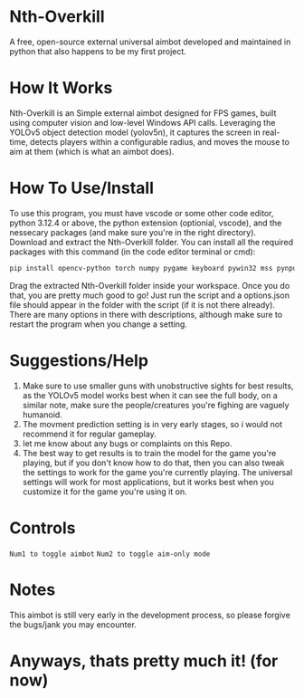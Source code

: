 # Nth-Overkill
A free, open-source external universal aimbot developed and maintained in python that also happens to be my first project.

# How It Works
Nth-Overkill is an Simple external aimbot designed for FPS games, built using computer vision and low-level Windows API calls. Leveraging the YOLOv5 object detection model (yolov5n), it captures the screen in real-time, detects players within a configurable radius, and moves the mouse to aim at them (which is what an aimbot does).

# How To Use/Install
To use this program, you must have vscode or some other code editor, python 3.12.4 or above, the python extension (optionial, vscode), and the nessecary packages (and make sure you're in the right directory). Download and extract the Nth-Overkill folder. You can install all the required packages with this command (in the code editor terminal or cmd): 
```bash
pip install opencv-python torch numpy pygame keyboard pywin32 mss pynput
```
Drag the extracted Nth-Overkill folder inside your workspace. Once you do that, you are pretty much good to go! Just run the script and a options.json file should appear in the folder with the script (if it is not there already). There are many options in there with descriptions, although make sure to restart the program when you change a setting.

# Suggestions/Help
1. Make sure to use smaller guns with unobstructive sights for best results, as the YOLOv5 model works best when it can see the full body, on a similar note, make sure the people/creatures you're fighing are vaguely humanoid.
2. The movment prediction setting is in very early stages, so i would not recommend it for regular gameplay.
3. let me know about any bugs or complaints on this Repo.
4. The best way to get results is to train the model for the game you're playing, but if you don't know how to do that, then you can also tweak the settings to work for the game you're currently playing. The universal settings will work for most 
   applications, but it works best when you customize it for the game you're using it on.

# Controls
```Num1 to toggle aimbot```
```Num2 to toggle aim-only mode```

# Notes
This aimbot is still very early in the development process, so please forgive the bugs/jank you may encounter.

# Anyways, thats pretty much it! (for now)
